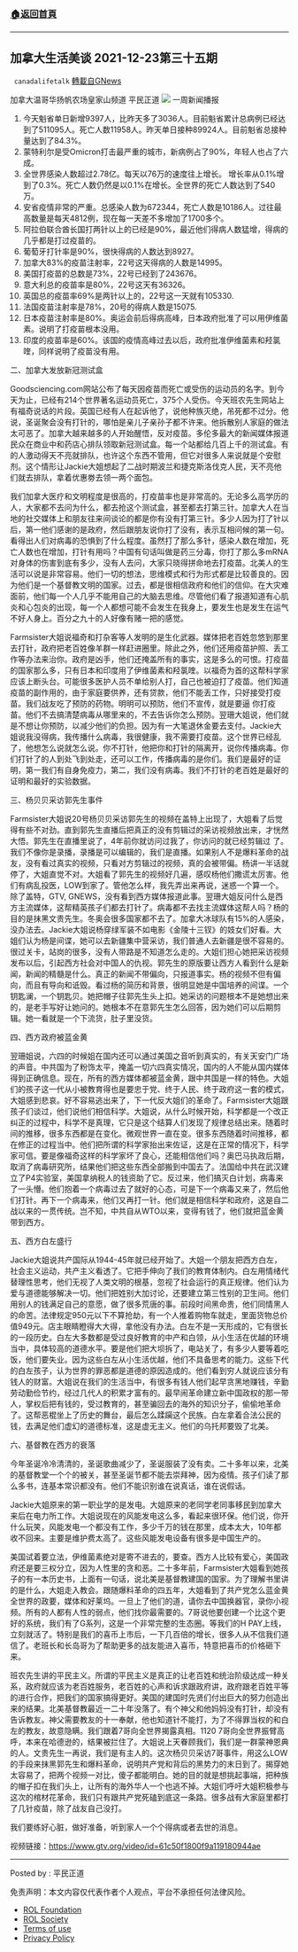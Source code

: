 ###  [:house:返回首頁](https://github.com/ourhimalayas/txt)
---


## 加拿大生活美谈 2021-12-23第三十五期
` canadalifetalk` [轉載自GNews](https://gnews.org/zh-hans/1805241/)

加拿大温哥华扬帆农场皇家山频道 平民正道
![](https://assets.gnews.org/wp-content/uploads/2021/12/image-1880.png)
一周新闻播报

1. 今天魁省单日新增9397人，比昨天多了3036人。目前魁省累计总病例已经达到了511095人。死亡人数11958人。昨天单日接种89924人。目前魁省总接种量达到了84.3%。
2. 蒙特利尔是受Omicron打击最严重的城市，新病例占了90%，年轻人也占了六成。
3. 全世界感染人数超过2.78亿。每天以76万的速度往上增长。 增长率从0.1%增到了0.3%。死亡人数仍然是以0.1%在增长。全世界的死亡人数达到了540万。
4. 安省疫情非常的严重。总感染人数为672344，死亡人数是10186人。过往最高数量是每天4812例，现在每一天差不多增加了1700多个。
5. 阿拉伯联合酋长国打两针以上的已经是90%，最近他们得病人数猛增，得病的几乎都是打过疫苗的。
6. 葡萄牙打针率是90%，很快得病的人数达到8927。
7. 加拿大83%的疫苗注射率，22号这天得病的人数是14995。
8. 美国打疫苗的总数是73%，22号已经到了243676。
9. 意大利总的疫苗率是80%，22号这天有36326。
10. 英国总的疫苗率69%是两针以上的，22号这一天就有105330.
11. 法国疫苗注射率是78%，20号的得病人数是15075.
12. 日本疫苗注射率是80%。奥运会前后得病高峰，日本政府批准了可以用伊维菌素。说明了打疫苗根本没用。
13. 印度的疫苗率是60%。该国的疫情高峰过去以后，政府批准伊维菌素和羟氯喹，同样说明了疫苗没有用。


二、加拿大发放新冠测试盒

Goodsciencing.com网站公布了每天因疫苗而死亡或受伤的运动员的名字。到今天为止，已经有214个世界著名运动员死亡，375个人受伤。今天班农先生网站上有福奇说话的片段。英国已经有人在起诉他了，说他种族灭绝，吊死都不过分。他说，圣诞聚会没有打针的，哪怕是亲儿子亲孙子都不许来。他拆散别人家庭的做法太可恶了。加拿大越来越多的人开始醒悟，反对疫苗。多伦多最大的新闻媒体报道民众在商业中和药店心排队领取新冠测试盒。每一个站都给几百上千的测试盒。有的人激动得天不亮就排队，也许这个东西不管用，但它对很多人来说就是个安慰剂。这个情形让Jackie大姐想起了二战时期波兰和捷克斯洛伐克人民，天不亮他们就去排队，拿着优惠劵去领一两个面包。

我们加拿大医疗和文明程度是很高的，打疫苗率也是非常高的。无论多么高学历的人，大家都不去问为什么，都去抢这个测试盒，甚至都去打第三针。加拿大人在当地的社交媒体上和朋友往来间谈论的都是你有没有打第三针。多少人因为打了针以后，第一他们感谢的是政府，然后跟朋友说你打了没有，表示互相问候的第一句。看得出人们对病毒的恐惧到了什么程度。虽然打了那么多针，感染人数在增加，死亡人数也在增加，打针有用吗？中国有句话叫做是药三分毒，你打了那么多mRNA对身体的伤害到底有多少，没有人去问，大家只晓得拼命地去打疫苗。北美人的生活可以说是非常容易。他们一切的想法，思维模式和行为形式都是比较善良的。因为他们是一个基督教文明的国家。过去，都是很相信政府和他们的信仰。在大灾难面前，他们每一个人几乎不能用自己的大脑去思维。尽管他们看了报道知道有心肌炎和心包炎的出现，每一个人都想可能不会发生在我身上，要发生也是发生在运气不好人身上。百分之九十的人好像有赌一把的感觉。

Farmsister大姐说福奇和打杂客等人发明的是生化武器。媒体把老百姓忽悠到那里去打针，政府把老百姓像羊群一样赶进圈里。除此之外，他们还用疫苗护照、丢工作等办法来治你。政府是凶手，他们还掩盖所有的事实，这是多么的可恨。打疫苗的国家那么多，只有日本和印度用了伊维菌素和羟氯喹。以福奇为首的这帮科学家应该上断头台。可能很多医护人员不单给别人打，自己也被迫打了疫苗。他们知道疫苗的副作用的，由于家庭要供养，还有贷款，他们不能丢工作，只好接受打疫苗。我们战友吃了预防的药物。明明可以预防，他们不宣传，就是要逼 你打疫苗。他们不去搞清楚病毒从哪里来的，不去告诉你怎么预防。翌珊大姐说，他们就是不想让你预防，以减少他们的负担。因为有一大笔退休金要去支付。Jackie大姐说我没得病，我传播什么病毒，我很健康，我不需要打疫苗。这个世界已经乱了，他想怎么说就怎么说。你不打针，他把你和打针的隔离开，说你传播病毒。你们打针了的人到处飞到处走，还可以工作，传播病毒的是你们。我们是最好的证明，第一我们有自身免疫力，第二，我们没有病毒。我们不打针的老百姓是最好的证明和最好的实验数据。

三、杨贝贝采访郭先生事件

Farmsister大姐说20号杨贝贝采访郭先生的视频在盖特上出现了，大姐看了后觉得有些不对劲。直到郭先生直播后把真正的没有剪辑过的采访视频放出来，才恍然大悟。郭先生在直播里说了，4年前你就访问过我了，你访问的就已经剪辑过 了。我们不像你是录播，录播是可以编辑的，我们是直播。如果别人不是爆料革命的战友，没有看过真实的视频，只看对方剪辑过的视频，真的会被带偏。杨讲一半话就停了，大姐直觉不对。大姐看了郭先生的视频好几遍，感叹杨他们撒谎太厉害。他们有病乱投医，LOW到家了。管他怎么样，我先弄出来再说，迷惑一个算一个。除了盖特，GTV, GNEWS，没有看到西方媒体报道此事。翌珊大姐反问什么是西方主流媒体，这帮精英孩子们都去打针了。病毒都不去找主流媒体这帮人吗？杨的目的是抹黑文贵先生。冬奥会很多国家都不去了。加拿大冰球队有15%的人感染，没办法去。Jackie大姐说杨穿绿军装不如电影《金陵十三钗》的妓女们好看。大姐们认为杨是间谍，她可以去新疆集中营采访，我们普通人去新疆是很不容易的。很过关卡，站岗的很多，没有人带路是不知道怎么走的。大姐们担心她把采访视频发布以后，引起西方社会对中国人的仇视。郭先生的原版要让西方人看到什么是新闻，新闻的精髓是什么。真正的新闻不带偏向，只报道事实。杨的视频不但有偏向，而且有导向和诋毁。看过杨的简历和背景，很明显她是中国培养的间谍。一个钥匙澜，一个钥匙贝。她把帽子往郭先生头上扣。她采访的问题根本不是她想出来的，是老手写好让她问的。她根本不在意郭先生怎么回答，因为她们可以后期剪辑。她一看就是一个下流货，肚子里没货。

四、西方政府被蓝金黄

翌珊姐说，六四的时候姐在国内还可以通过美国之音听到真实的，有关天安门广场的声音。中共国为了粉饰太平，掩盖一切六四真实情况，国内的人不能从国内媒体得到正确信息。现在，所有的西方媒体都被蓝金黄，跟中共国是一样的特色。大姐们的孩子这一代从小被教育得也是要忠于党、终于人民、终于政府这一套的模式，大姐感到悲哀。好不容易逃出来了，下一代反大姐们的革命了。Farmsister大姐跟孩子们谈过，他们说他们相信科学。大姐说，从什么时候开始，科学都是一个改正纠正的过程中，科学不是真理，它只是这个结算人们发现了规律总结出来。随着时间的推移，很多东西都是在变化。微观世界一直在变。很多东西随着时间推移，都在修正的过程当中。他们把所谓的科学家抬出来佐证，这是在正常的情况下，科学家可信。要是像福奇这样的科学家坏了良心，还能相信他们吗？奥巴马执政后期，取消了病毒研究所，结果他们把这些东西全部搬到中国去了。法国给中共在武汉建立了P4实验室，美国拿纳税人的钱资助了它。反过来，他们搞灭白计划，病毒来了一头懵。他们抱着一个病毒过去了就好的心态，可是下一个病毒又来了，然后他们打针。再下一个病毒来，他们又再打一针。他们就是相信科学和政府，这是自二战以来的一贯传统。岂不知，中共自从WTO以来，变得有钱了，他们就把蓝金黄带到西方。

五、西方白左盛行

Jackie大姐说共产国际从1944-45年就已经开始了。大姐一个朋友把西方白左，社会主义运动，共产主义看透了。它把手伸向了我们的教育体制内。白左用情绪代替理性思考，他们无视了人类文明的根基，忽视了社会运行的真正规律。他们认为爱与道德能够解决一切。他们把姓别大加讨论，还要建立第三性别的卫生间。他们用别人的钱满足自己的意愿，做了很多荒唐的事。前段时间黑命贵，他们同情黑人的命苦。法律规定950元以下不算抢劫，有一个人推着购物车就走，里面货物总价值949元。店主眼睛瞪得大大得，拿他没有办法。白左不是一天形成的，它有很长的一段历史。白左大多数都是受过良好教育的中产和白领，从小生活在优越的环境当中，具体较高的道德水平。要是他们把大坝拆了，电站关了，有多少人要等着吃饭，他们要失业。因为这些白左从小生活优越，他们不具备思考的能力。这些下代的白左孩子，认为世界的罪恶都是道德的原因造成的。他们看到穷人就说应该分有钱人的财富。大姐说在我们的生活当中，有很多有钱人他们起早贪黑地赚钱，辛勤劳动勤俭节约，经过几代人的积累才富有的。最早闹革命建立新中国政权的那一带人，掌权后把有钱的，受过教育的，甚至骗回去的海外的知识分子，偷偷地革命了。这帮恶棍坐上了历史的舞台，最后怎么蹂躏这个民族。白左拿着合法公民的钱，去满足他们虚幻的道德标准，这是虚无主义。他们的乌托邦要毁了北美。

六、基督教在西方的衰落

今年圣诞冷冷清清的，圣诞歌曲减少了，圣诞服装了没有卖。二十多年以来，北美的基督教堂一个个的被关，甚至圣诞节都不能去崇拜神，因为疫情。孩子们读了那么多书，连基本常识都没有。他们不能识别谁在说真话，谁在说假话。

Jackie大姐原来的第一职业学的是发电。大姐原来的老同学老同事移民到加拿大来后在电力所工作。大姐说现在的风能发电这么多，看起来很环保。他们说，你开什么玩笑，风能发电一个都没有工作，多少千万的钱在那里，成本太大，10年都收不回来。主要是维护费太高了。这些风能发电设备有很多是中国生产的。

美国试着要立法，伊维菌素绝对是寄不进去的，要查。西方人比较有爱心，美国政府还是要三权分立，因为人性里的贪和恶。二十多年前，Farmsister大姐看到她孩子的有一本历史书，上面有一句话，说北美是基督教建国的国家。为了理解书里讲的是什么，大姐走入教会。跟随爆料革命的四五年，大姐看到了共产党怎么蓝金黄全世界的政要，媒体和好莱坞。一旦上了他们的道，请你去中国换器官，录你小视频。所有的人都有人性的弱点，他们找你最需要的。7哥说他要创建一个比这个更好的系统，我们有了G系列，这是一个非常完整的生态圈。等我们的H PAY上线，立刻就活了。特别是我们的喜币上市后，一下几百倍的增长，很多人从不信我们道信了。老班长和长岛哥为了帮助更多的战友能进入喜币，特意把喜币的价格砸下来。

班农先生讲的平民主义。所谓的平民主义是真正的让老百姓和统治阶级达成一种关系，政府就应该为老百姓服务，老百姓的心声和诉求跟政府讲，政府跟老百姓平等的进行合作，把我们的国家搞得更好。美国的建国时先贤们付出巨大的努力创造出来的结果。北美基督教最近一二十年没落了。有个神父和他妈妈没有打针，却没有告诉教友。神父需要教友的十一奉献，他也知道针不能打，为了不得罪当权的和白左的教友，故意隐瞒。我们跟着7哥向全世界揭露真相。1120 7哥向全世界振臂高呼，本来在哈德逊的，结果被拦住了。大姐说上天眷顾我们，我们是一群蒙神恩典的人。文贵先生一再说，我们是有主人的。这次杨贝贝采访7哥事件，用这么LOW的手段来抹黑郭先生和爆料革命，说明共产党和背后的黑势力的末日到了。揭穿她太容易了，把两个视频一对比，傻子都能明白。她的目的就是想挑起事端，把种族的帽子扣在我们头上，让所有的海外华人一个也逃不掉。大姐们呼吁大姐积极参与这次的棺材花革命，我们只有跟共产党死磕到底这一条路。很多战有大家庭里都打了几针疫苗，除了战友自己没打。

我们要练好心脏，做好准备，听到家人一个个得病或者去世的消息。

视频链接：https://www.gtv.org/video/id=61c50f1800f9a119180944ae

* * *

Posted by : 平民正道

 

免责声明：本文内容仅代表作者个人观点，平台不承担任何法律风险。

- [ROL Foundation](https://rolfoundation.org/)
- [ROL Society](https://rolsociety.org/)
- [Terms of use](https://gnews.org/terms-of-use-3/)
- [Privacy Policy](https://gnews.org/privacy-policy/)
